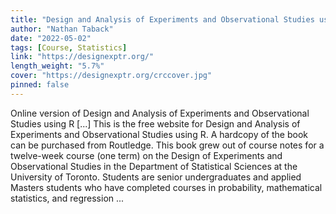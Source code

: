 ```yaml
---
title: "Design and Analysis of Experiments and Observational Studies using R"
author: "Nathan Taback"
date: "2022-05-02"
tags: [Course, Statistics]
link: "https://designexptr.org/"
length_weight: "5.7%"
cover: "https://designexptr.org/crccover.jpg"
pinned: false
---
```


Online version of Design and Analysis of Experiments and Observational Studies using R [...] This is the free website for Design and Analysis of Experiments and Observational Studies using R. A hardcopy of the book can be purchased from Routledge. This book grew out of course notes for a twelve-week course (one term) on the Design of Experiments and Observational Studies in the Department of Statistical Sciences at the University of Toronto. Students are senior undergraduates and applied Masters students who have completed courses in probability, mathematical statistics, and regression ...
